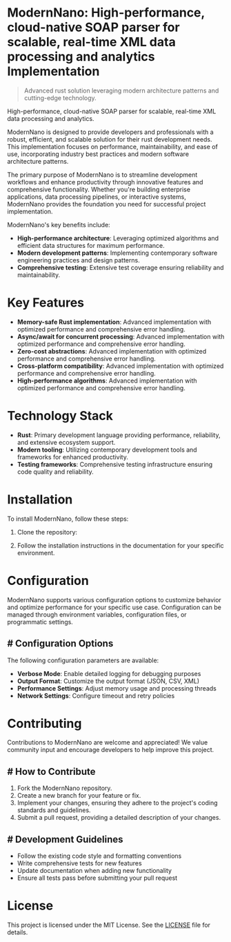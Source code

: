 <!-- fallback_ModernNano_20250727063927_74606 -->

# ModernNano: High-performance, cloud-native SOAP parser for scalable, real-time XML data processing and analytics Implementation
> Advanced rust solution leveraging modern architecture patterns and cutting-edge technology.

High-performance, cloud-native SOAP parser for scalable, real-time XML data processing and analytics.

ModernNano is designed to provide developers and professionals with a robust, efficient, and scalable solution for their rust development needs. This implementation focuses on performance, maintainability, and ease of use, incorporating industry best practices and modern software architecture patterns.

The primary purpose of ModernNano is to streamline development workflows and enhance productivity through innovative features and comprehensive functionality. Whether you're building enterprise applications, data processing pipelines, or interactive systems, ModernNano provides the foundation you need for successful project implementation.

ModernNano's key benefits include:

* **High-performance architecture**: Leveraging optimized algorithms and efficient data structures for maximum performance.
* **Modern development patterns**: Implementing contemporary software engineering practices and design patterns.
* **Comprehensive testing**: Extensive test coverage ensuring reliability and maintainability.

# Key Features

* **Memory-safe Rust implementation**: Advanced implementation with optimized performance and comprehensive error handling.
* **Async/await for concurrent processing**: Advanced implementation with optimized performance and comprehensive error handling.
* **Zero-cost abstractions**: Advanced implementation with optimized performance and comprehensive error handling.
* **Cross-platform compatibility**: Advanced implementation with optimized performance and comprehensive error handling.
* **High-performance algorithms**: Advanced implementation with optimized performance and comprehensive error handling.

# Technology Stack

* **Rust**: Primary development language providing performance, reliability, and extensive ecosystem support.
* **Modern tooling**: Utilizing contemporary development tools and frameworks for enhanced productivity.
* **Testing frameworks**: Comprehensive testing infrastructure ensuring code quality and reliability.

# Installation

To install ModernNano, follow these steps:

1. Clone the repository:


2. Follow the installation instructions in the documentation for your specific environment.

# Configuration

ModernNano supports various configuration options to customize behavior and optimize performance for your specific use case. Configuration can be managed through environment variables, configuration files, or programmatic settings.

## # Configuration Options

The following configuration parameters are available:

* **Verbose Mode**: Enable detailed logging for debugging purposes
* **Output Format**: Customize the output format (JSON, CSV, XML)
* **Performance Settings**: Adjust memory usage and processing threads
* **Network Settings**: Configure timeout and retry policies

# Contributing

Contributions to ModernNano are welcome and appreciated! We value community input and encourage developers to help improve this project.

## # How to Contribute

1. Fork the ModernNano repository.
2. Create a new branch for your feature or fix.
3. Implement your changes, ensuring they adhere to the project's coding standards and guidelines.
4. Submit a pull request, providing a detailed description of your changes.

## # Development Guidelines

* Follow the existing code style and formatting conventions
* Write comprehensive tests for new features
* Update documentation when adding new functionality
* Ensure all tests pass before submitting your pull request

# License

This project is licensed under the MIT License. See the [LICENSE](https://github.com/marcmotta/ModernNano/blob/main/LICENSE) file for details.
